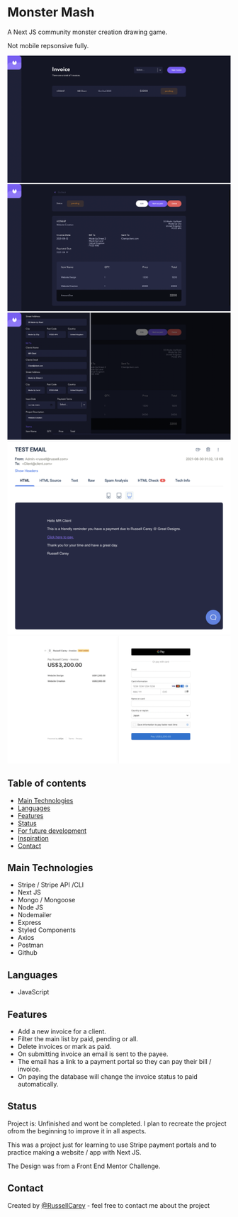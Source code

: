 # Monster Mash
A Next JS community monster creation drawing game.

Not mobile repsonsive fully.

![alt text](https://github.com/RussellCarey/Invoice-Manager/blob/master/client/s1.png)
![alt text](https://github.com/RussellCarey/Invoice-Manager/blob/master/client/s2.png)
![alt text](https://github.com/RussellCarey/Invoice-Manager/blob/master/client/s3.png)
![alt text](https://github.com/RussellCarey/Invoice-Manager/blob/master/client/s4.png)
![alt text](https://github.com/RussellCarey/Invoice-Manager/blob/master/client/s5.png)

## Table of contents

- [Main Technologies](#technologies)
- [Languages](#languages)
- [Features](#features)
- [Status](#status)
- [For future development](#features-for-future-development)
- [Inspiration](#inspiration)
- [Contact](#contact)

## Main Technologies

- Stripe / Stripe API /CLI
- Next JS
- Mongo / Mongoose
- Node JS
- Nodemailer
- Express
- Styled Components
- Axios
- Postman
- Github

## Languages
- JavaScript

## Features

- Add a new invoice for a client.
- Filter the main list by paid, pending or all.
- Delete invoices or mark as paid.
- On submitting invoice an email is sent to the payee.
- The email has a link to a payment portal so they can pay their bill / invoice.
- On paying the database will change the invoice status to paid automatically.


## Status

Project is: Unfinished and wont be completed. I plan to recreate the project ofrom the beginning to improve it in all aspects.

This was a project just for learning to use Stripe payment portals and to practice making a website / app with Next JS.  

The Design was from a Front End Mentor Challenge.

## Contact
Created by [@RussellCarey](https://twitter.com/russellcareyy) - feel free to contact me about the project
